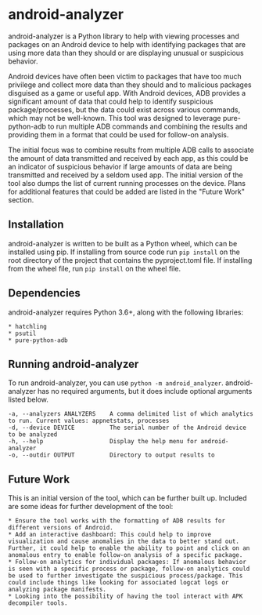 # android-analyzer

android-analyzer is a Python library to help with viewing processes and packages on an Android device to help with identifying packages that are using more data than they should or are displaying unusual or suspicious behavior.

Android devices have often been victim to packages that have too much privilege and collect more data than they should and to malicious packages disguised as a game or useful app. With Android devices, ADB provides a significant amount of data that could help to identify suspicious package/processes, but the data could exist across various commands, which may not be well-known. This tool was designed to leverage pure-python-adb to run multiple ADB commands and combining the results and providing them in a format that could be used for follow-on analysis.

The initial focus was to combine results from multiple ADB calls to associate the amount of data transmitted and received by each app, as this could be an indicator of suspicious behavior if large amounts of data are being transmitted and received by a seldom used app. The initial version of the tool also dumps the list of current running processes on the device. Plans for additional features that could be added are listed in the "Future Work" section.

## Installation

android-analyzer is written to be built as a Python wheel, which can be installed using pip. If installing from source code run `pip install` on the root directory of the project that contains the pyproject.toml file. If installing from the wheel file, run `pip install` on the wheel file.

## Dependencies

android-analyzer requires Python 3.6+, along with the following libraries:

    * hatchling
    * psutil
    * pure-python-adb

## Running android-analyzer

To run android-analyzer, you can use `python -m android_analyzer`. android-analyzer has no required arguments, but it does include optional arguments listed below.

    -a, --analyzers ANALYZERS    A comma delimited list of which analytics to run. Current values: appnetstats, processes
    -d, --device DEVICE          The serial number of the Android device to be analyzed
    -h, --help                   Display the help menu for android-analyzer
    -o, --outdir OUTPUT          Directory to output results to

## Future Work

This is an initial version of the tool, which can be further built up. Included are some ideas for further development of the tool:

    * Ensure the tool works with the formatting of ADB results for different versions of Android.
    * Add an interactive dashboard: This could help to improve visualization and cause anomalies in the data to better stand out. Further, it could help to enable the ability to point and click on an anomalous entry to enable follow-on analysis of a specific package.
    * Follow-on analytics for individual packages: If anomalous behavior is seen with a specific process or package, follow-on analytics could be used to further investigate the suspicious process/package. This could include things like looking for associated logcat logs or analyzing package manifests.
    * Looking into the possibility of having the tool interact with APK decompiler tools.
